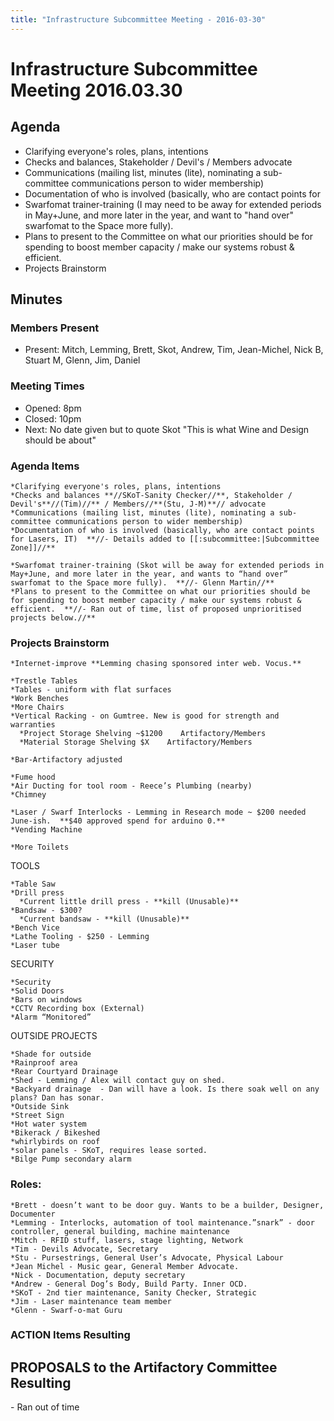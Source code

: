 ```yaml
---
title: "Infrastructure Subcommittee Meeting - 2016-03-30"
---
```

# Infrastructure Subcommittee Meeting 2016.03.30

## Agenda

-   Clarifying everyone's roles, plans, intentions
-   Checks and balances, Stakeholder / Devil's / Members advocate
-   Communications (mailing list, minutes (lite), nominating a sub-committee communications person to wider membership)
-   Documentation of who is involved (basically, who are contact points for
-   Swarfomat trainer-training (I may need to be away for extended periods in May+June, and more later in the year, and want to "hand over" swarfomat to the Space more fully).
-   Plans to present to the Committee on what our priorities should be for spending to boost member capacity / make our systems robust & efficient.
-   Projects Brainstorm

## Minutes

### Members Present

-   Present: Mitch, Lemming, Brett, Skot, Andrew, Tim, Jean-Michel, Nick B, Stuart M, Glenn, Jim, Daniel

### Meeting Times

-   Opened: 8pm
-   Closed: 10pm
-   Next: No date given but to quote Skot "This is what Wine and Design should be about"

### Agenda Items

    *Clarifying everyone's roles, plans, intentions
    *Checks and balances **//SKoT-Sanity Checker//**, Stakeholder / Devil's**//(Tim)//** / Members//**(Stu, J-M)**// advocate
    *Communications (mailing list, minutes (lite), nominating a sub-committee communications person to wider membership)
    *Documentation of who is involved (basically, who are contact points for Lasers, IT)  **//- Details added to [[:subcommittee:|Subcommittee Zone]]//**

    *Swarfomat trainer-training (Skot will be away for extended periods in May+June, and more later in the year, and wants to “hand over” swarfomat to the Space more fully).  **//- Glenn Martin//**
    *Plans to present to the Committee on what our priorities should be for spending to boost member capacity / make our systems robust & efficient.  **//- Ran out of time, list of proposed unprioritised projects below.//**

### Projects Brainstorm

    *Internet-improve **Lemming chasing sponsored inter web. Vocus.**

    *Trestle Tables
    *Tables - uniform with flat surfaces
    *Work Benches
    *More Chairs
    *Vertical Racking - on Gumtree. New is good for strength and warranties
      *Project Storage Shelving ~$1200    Artifactory/Members
      *Material Storage Shelving $X    Artifactory/Members

    *Bar-Artifactory adjusted

    *Fume hood
    *Air Ducting for tool room - Reece’s Plumbing (nearby)
    *Chimney 

    *Laser / Swarf Interlocks - Lemming in Research mode ~ $200 needed June-ish.  **$40 approved spend for arduino 0.**
    *Vending Machine

    *More Toilets

TOOLS

    *Table Saw
    *Drill press
      *Current little drill press - **kill (Unusable)**
    *Bandsaw - $300?
      *Current bandsaw - **kill (Unusable)**
    *Bench Vice
    *Lathe Tooling - $250 - Lemming
    *Laser tube

SECURITY

    *Security 
    *Solid Doors
    *Bars on windows
    *CCTV Recording box (External)
    *Alarm “Monitored”

OUTSIDE PROJECTS

    *Shade for outside
    *Rainproof area
    *Rear Courtyard Drainage
    *Shed - Lemming / Alex will contact guy on shed.
    *Backyard drainage  - Dan will have a look. Is there soak well on any plans? Dan has sonar.
    *Outside Sink
    *Street Sign
    *Hot water system
    *Bikerack / Bikeshed
    *whirlybirds on roof
    *solar panels - SKoT, requires lease sorted.
    *Bilge Pump secondary alarm

### Roles:

    *Brett - doesn’t want to be door guy. Wants to be a builder, Designer, Documenter
    *Lemming - Interlocks, automation of tool maintenance.”snark” - door controller, general building, machine maintenance
    *Mitch - RFID stuff, lasers, stage lighting, Network
    *Tim - Devils Advocate, Secretary
    *Stu - Pursestrings, General User’s Advocate, Physical Labour
    *Jean Michel - Music gear, General Member Advocate.
    *Nick - Documentation, deputy secretary
    *Andrew - General Dog’s Body, Build Party. Inner OCD. 
    *SKoT - 2nd tier maintenance, Sanity Checker, Strategic
    *Jim - Laser maintenance team member
    *Glenn - Swarf-o-mat Guru

### ACTION Items Resulting

## PROPOSALS to the Artifactory Committee Resulting

\- Ran out of time
